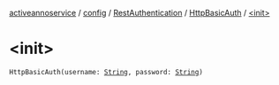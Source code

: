 [activeannoservice](../../../index.md) / [config](../../index.md) / [RestAuthentication](../index.md) / [HttpBasicAuth](index.md) / [&lt;init&gt;](./-init-.md)

# &lt;init&gt;

`HttpBasicAuth(username: `[`String`](https://kotlinlang.org/api/latest/jvm/stdlib/kotlin/-string/index.html)`, password: `[`String`](https://kotlinlang.org/api/latest/jvm/stdlib/kotlin/-string/index.html)`)`